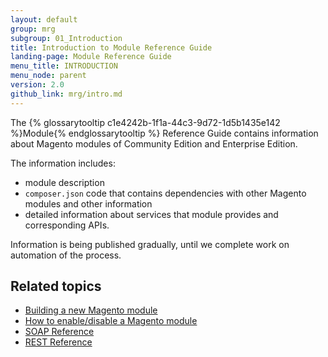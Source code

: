 ```yaml
---
layout: default
group: mrg
subgroup: 01_Introduction
title: Introduction to Module Reference Guide
landing-page: Module Reference Guide
menu_title: INTRODUCTION
menu_node: parent
version: 2.0
github_link: mrg/intro.md
---
```


The {% glossarytooltip c1e4242b-1f1a-44c3-9d72-1d5b1435e142 %}Module{% endglossarytooltip %} Reference Guide contains information about Magento modules of Community Edition and Enterprise Edition.

The information includes:

- module description
- `composer.json` code that contains dependencies with other Magento modules and other information
- detailed information about services that module provides and corresponding APIs.

Information is being published gradually, until we complete work on automation of the process.

<h2>Related topics</h2>

* <a href="{{site.gdeurl}}extension-dev-guide/bk-extension-dev-guide.html">Building a new Magento module</a>
* <a href="{{site.gdeurl}}extension-dev-guide/enable-module.html">How to enable/disable a Magento module</a>
* <a href="{{site.gdeurl}}soap/bk-soap.html">SOAP Reference</a>
* <a href="{{site.gdeurl}}rest/bk-rest.html">REST Reference</a>
